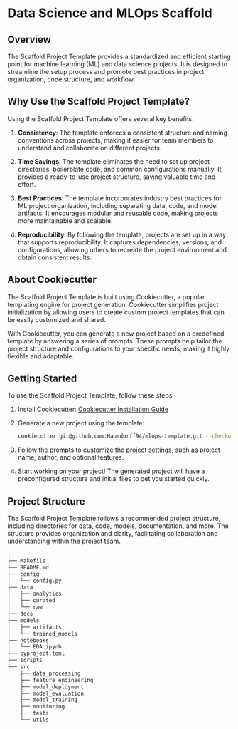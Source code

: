 # Data Science and MLOps Scaffold

## Overview

The Scaffold Project Template provides a standardized and efficient starting point for machine learning (ML) and data science projects. It is designed to streamline the setup process and promote best practices in project organization, code structure, and workflow.

## Why Use the Scaffold Project Template?

Using the Scaffold Project Template offers several key benefits:

1. **Consistency**: The template enforces a consistent structure and naming conventions across projects, making it easier for team members to understand and collaborate on different projects.

2. **Time Savings**: The template eliminates the need to set up project directories, boilerplate code, and common configurations manually. It provides a ready-to-use project structure, saving valuable time and effort.

3. **Best Practices**: The template incorporates industry best practices for ML project organization, including separating data, code, and model artifacts. It encourages modular and reusable code, making projects more maintainable and scalable.

4. **Reproducibility**: By following the template, projects are set up in a way that supports reproducibility. It captures dependencies, versions, and configurations, allowing others to recreate the project environment and obtain consistent results.

## About Cookiecutter

The Scaffold Project Template is built using Cookiecutter, a popular templating engine for project generation. Cookiecutter simplifies project initialization by allowing users to create custom project templates that can be easily customized and shared.

With Cookiecutter, you can generate a new project based on a predefined template by answering a series of prompts. These prompts help tailor the project structure and configurations to your specific needs, making it highly flexible and adaptable.

## Getting Started

To use the Scaffold Project Template, follow these steps:

1. Install Cookiecutter: [Cookiecutter Installation Guide](https://cookiecutter.readthedocs.io/en/latest/installation.html)

2. Generate a new project using the template:

    ```bash
    cookiecutter git@github.com:Hausdorff94/mlops-template.git --checkout main
    ```

3. Follow the prompts to customize the project settings, such as project name, author, and optional features.

4. Start working on your project! The generated project will have a preconfigured structure and initial files to get you started quickly.

## Project Structure

The Scaffold Project Template follows a recommended project structure, including directories for data, code, models, documentation, and more. The structure provides organization and clarity, facilitating collaboration and understanding within the project team.


```bash
.
├── Makefile
├── README.md
├── config
│   └── config.py
├── data
│   ├── analytics
│   ├── curated
│   └── raw
├── docs
├── models
│   ├── artifacts
│   └── trained_models
├── notebooks
│   └── EDA.ipynb
├── pyproject.toml
├── scripts
└── src
    ├── data_processing
    ├── feature_engineering
    ├── model_deployment
    ├── model_evaluation
    ├── model_training
    ├── monitoring
    ├── tests
    └── utils
```
